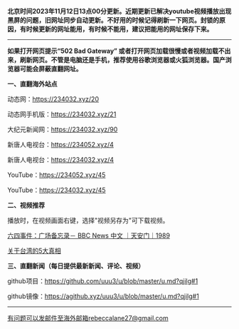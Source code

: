 **北京时间2023年11月12日13点00分更新。近期更新已解决youtube视频播放出现黑屏的问题，旧网址同步自动更新。不好用的时候记得刷新一下网页。封锁的原因，有时候更新的网址能用，有时候不能用，建议把能用的网址保存下来。**

***

**如果打开网页提示“502 Bad Gateway” 或者打开网页加载很慢或者视频加载不出来，刷新网页。不管是电脑还是手机，推荐使用谷歌浏览器或火狐浏览器。国产浏览器可能会屏蔽直翻网址。**

**一、直翻海外站点**

动态网：https://234032.xyz/20

动态网手机版：https://234032.xyz/21

大纪元新闻网：https://234032.xyz/90

新唐人电视台：https://234052.xyz/4

新唐人电视台：https://234032.xyz/4

YouTube：https://234052.xyz/45

YouTube：https://234032.xyz/45

**二、视频推荐**

播放时，在视频画面右键，选择"视频另存为"可下载视频。

[六四事件：广场备忘录－ BBC News 中文 ｜天安门｜1989](https://g.txsw.xyz/64.mp4)

[关于台湾的5大真相](https://g.txsw.xyz/tw.mp4)

**三、直翻新闻（每日提供最新新闻、评论、视频）**

github项目：https://github.com/uuu3/u/blob/master/u.md?qjilg#1

github镜像：https://agithub.xyz/uuu3/u/blob/master/u.md?qjilg#1

***


有问题可以发邮件至海外邮箱rebeccalane27@gmail.com

